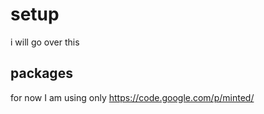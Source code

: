 setup
=====
i will go over this

packages
-----
for now I am using only 
https://code.google.com/p/minted/
